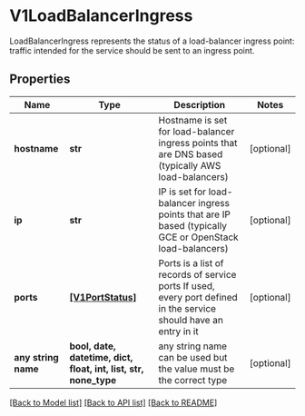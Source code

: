 # V1LoadBalancerIngress

LoadBalancerIngress represents the status of a load-balancer ingress point: traffic intended for the service should be sent to an ingress point.

## Properties
Name | Type | Description | Notes
------------ | ------------- | ------------- | -------------
**hostname** | **str** | Hostname is set for load-balancer ingress points that are DNS based (typically AWS load-balancers) | [optional] 
**ip** | **str** | IP is set for load-balancer ingress points that are IP based (typically GCE or OpenStack load-balancers) | [optional] 
**ports** | [**[V1PortStatus]**](V1PortStatus.md) | Ports is a list of records of service ports If used, every port defined in the service should have an entry in it | [optional] 
**any string name** | **bool, date, datetime, dict, float, int, list, str, none_type** | any string name can be used but the value must be the correct type | [optional]

[[Back to Model list]](../README.md#documentation-for-models) [[Back to API list]](../README.md#documentation-for-api-endpoints) [[Back to README]](../README.md)


